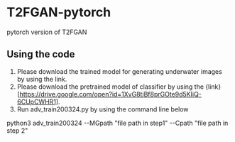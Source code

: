 # T2FGAN-pytorch
 pytorch version of T2FGAN

## Using the code
1. Please download the trained model for generating underwater images by using the link. 
2. Please download the pretrained model of classifier by using the {link}[https://drive.google.com/open?id=1XvG8tjBf8prGOte9d5KIiQ-6CUpCWHR1].
3. Run adv_train200324.py by using the command line below

python3 adv_train200324 --MGpath "file path in step1" --Cpath "file path in step 2"

